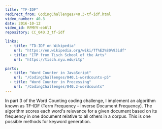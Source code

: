 ```yaml
---
title: "TF-IDF"
redirect_from: CodingChallenges/40.3-tf-idf.html
video_number: 40.3
date: 2016-10-12
video_id: RPMYV-eb6lI
repository: CC_040.3_tf-idf

links:
  - title: "TD-IDF on Wikipedia"
    url: "https://en.wikipedia.org/wiki/Tf%E2%80%93idf"
  - title: "ITP from Tisch School of the Arts"
    url: "https://tisch.nyu.edu/itp"

parts:
  - title: "Word Counter in JavaScript"
    url: "/CodingChallenges/040.1-wordcounts-p5"
  - title: "Word Counter in Processing"
    url: "/CodingChallenges/040.2-wordcounts"
---
```


In part 3 of the Word Counting coding challenge, I implement an algorithm known as TF-IDF (Term Frequency – Inverse Document Frequency).  The algorithm scores each word's relevance for a given document based on its frequency in one document relative to all others in a corpus.  This is one possible methods for keyword generation.
